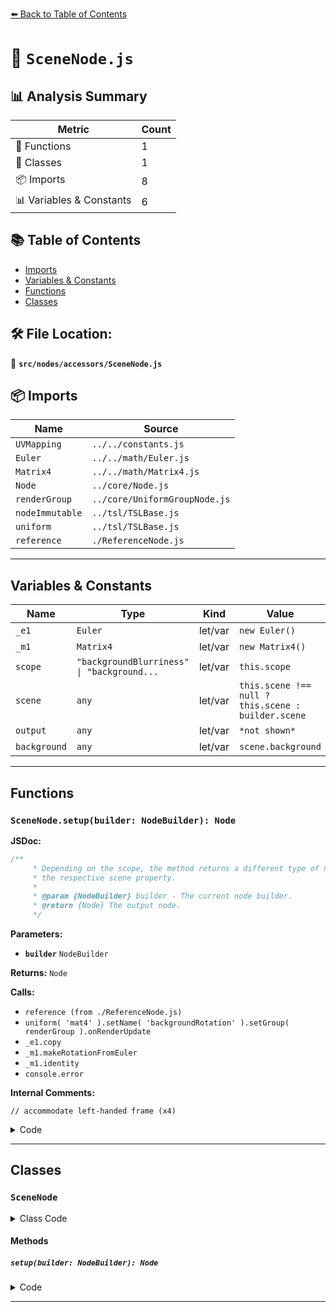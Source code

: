 [⬅️ Back to Table of Contents](../../../index.md)

# 📄 `SceneNode.js`

## 📊 Analysis Summary

| Metric | Count |
|--------|-------|
| 🔧 Functions | 1 |
| 🧱 Classes | 1 |
| 📦 Imports | 8 |
| 📊 Variables & Constants | 6 |

## 📚 Table of Contents

- [Imports](#imports)
- [Variables & Constants](#variables-constants)
- [Functions](#functions)
- [Classes](#classes)

## 🛠️ File Location:
📂 **`src/nodes/accessors/SceneNode.js`**

## 📦 Imports

| Name | Source |
|------|--------|
| `UVMapping` | `../../constants.js` |
| `Euler` | `../../math/Euler.js` |
| `Matrix4` | `../../math/Matrix4.js` |
| `Node` | `../core/Node.js` |
| `renderGroup` | `../core/UniformGroupNode.js` |
| `nodeImmutable` | `../tsl/TSLBase.js` |
| `uniform` | `../tsl/TSLBase.js` |
| `reference` | `./ReferenceNode.js` |


---

## Variables & Constants

| Name | Type | Kind | Value | Exported |
|------|------|------|-------|----------|
| `_e1` | `Euler` | let/var | `new Euler()` | ✗ |
| `_m1` | `Matrix4` | let/var | `new Matrix4()` | ✗ |
| `scope` | `"backgroundBlurriness" \| "background...` | let/var | `this.scope` | ✗ |
| `scene` | `any` | let/var | `this.scene !== null ? this.scene : builder.scene` | ✗ |
| `output` | `any` | let/var | `*not shown*` | ✗ |
| `background` | `any` | let/var | `scene.background` | ✗ |


---

## Functions

### `SceneNode.setup(builder: NodeBuilder): Node`

**JSDoc:**
```typescript
/**
	 * Depending on the scope, the method returns a different type of node that represents
	 * the respective scene property.
	 *
	 * @param {NodeBuilder} builder - The current node builder.
	 * @return {Node} The output node.
	 */
```

**Parameters:**

- **`builder`** `NodeBuilder`

**Returns:** `Node`

**Calls:**

- `reference (from ./ReferenceNode.js)`
- `uniform( 'mat4' ).setName( 'backgroundRotation' ).setGroup( renderGroup ).onRenderUpdate`
- `_e1.copy`
- `_m1.makeRotationFromEuler`
- `_m1.identity`
- `console.error`

**Internal Comments:**
```
// accommodate left-handed frame (x4)
```

<details><summary>Code</summary>

```typescript
setup( builder ) {

		const scope = this.scope;
		const scene = this.scene !== null ? this.scene : builder.scene;

		let output;

		if ( scope === SceneNode.BACKGROUND_BLURRINESS ) {

			output = reference( 'backgroundBlurriness', 'float', scene );

		} else if ( scope === SceneNode.BACKGROUND_INTENSITY ) {

			output = reference( 'backgroundIntensity', 'float', scene );

		} else if ( scope === SceneNode.BACKGROUND_ROTATION ) {

			output = uniform( 'mat4' ).setName( 'backgroundRotation' ).setGroup( renderGroup ).onRenderUpdate( () => {

				const background = scene.background;

				if ( background !== null && background.isTexture && background.mapping !== UVMapping ) {

					_e1.copy( scene.backgroundRotation );

					// accommodate left-handed frame
					_e1.x *= - 1; _e1.y *= - 1; _e1.z *= - 1;

					_m1.makeRotationFromEuler( _e1 );

				} else {

					_m1.identity();

				}

				return _m1;

			} );

		} else {

			console.error( 'THREE.SceneNode: Unknown scope:', scope );

		}

		return output;

	}
```
</details>


---

## Classes

### `SceneNode`

<details><summary>Class Code</summary>

```ts
class SceneNode extends Node {

	static get type() {

		return 'SceneNode';

	}

	/**
	 * Constructs a new scene node.
	 *
	 * @param {('backgroundBlurriness'|'backgroundIntensity'|'backgroundRotation')} scope - The scope defines the type of scene property that is accessed.
	 * @param {?Scene} [scene=null] - A reference to the scene.
	 */
	constructor( scope = SceneNode.BACKGROUND_BLURRINESS, scene = null ) {

		super();

		/**
		 * The scope defines the type of scene property that is accessed.
		 *
		 * @type {('backgroundBlurriness'|'backgroundIntensity'|'backgroundRotation')}
		 */
		this.scope = scope;

		/**
		 * A reference to the scene that is going to be accessed.
		 *
		 * @type {?Scene}
		 * @default null
		 */
		this.scene = scene;

	}

	/**
	 * Depending on the scope, the method returns a different type of node that represents
	 * the respective scene property.
	 *
	 * @param {NodeBuilder} builder - The current node builder.
	 * @return {Node} The output node.
	 */
	setup( builder ) {

		const scope = this.scope;
		const scene = this.scene !== null ? this.scene : builder.scene;

		let output;

		if ( scope === SceneNode.BACKGROUND_BLURRINESS ) {

			output = reference( 'backgroundBlurriness', 'float', scene );

		} else if ( scope === SceneNode.BACKGROUND_INTENSITY ) {

			output = reference( 'backgroundIntensity', 'float', scene );

		} else if ( scope === SceneNode.BACKGROUND_ROTATION ) {

			output = uniform( 'mat4' ).setName( 'backgroundRotation' ).setGroup( renderGroup ).onRenderUpdate( () => {

				const background = scene.background;

				if ( background !== null && background.isTexture && background.mapping !== UVMapping ) {

					_e1.copy( scene.backgroundRotation );

					// accommodate left-handed frame
					_e1.x *= - 1; _e1.y *= - 1; _e1.z *= - 1;

					_m1.makeRotationFromEuler( _e1 );

				} else {

					_m1.identity();

				}

				return _m1;

			} );

		} else {

			console.error( 'THREE.SceneNode: Unknown scope:', scope );

		}

		return output;

	}

}
```
</details>

#### Methods

##### `setup(builder: NodeBuilder): Node`

<details><summary>Code</summary>

```ts
setup( builder ) {

		const scope = this.scope;
		const scene = this.scene !== null ? this.scene : builder.scene;

		let output;

		if ( scope === SceneNode.BACKGROUND_BLURRINESS ) {

			output = reference( 'backgroundBlurriness', 'float', scene );

		} else if ( scope === SceneNode.BACKGROUND_INTENSITY ) {

			output = reference( 'backgroundIntensity', 'float', scene );

		} else if ( scope === SceneNode.BACKGROUND_ROTATION ) {

			output = uniform( 'mat4' ).setName( 'backgroundRotation' ).setGroup( renderGroup ).onRenderUpdate( () => {

				const background = scene.background;

				if ( background !== null && background.isTexture && background.mapping !== UVMapping ) {

					_e1.copy( scene.backgroundRotation );

					// accommodate left-handed frame
					_e1.x *= - 1; _e1.y *= - 1; _e1.z *= - 1;

					_m1.makeRotationFromEuler( _e1 );

				} else {

					_m1.identity();

				}

				return _m1;

			} );

		} else {

			console.error( 'THREE.SceneNode: Unknown scope:', scope );

		}

		return output;

	}
```
</details>


---